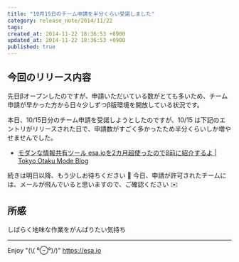 ```yaml
---
title: "10月15日のチーム申請を半分くらい受諾しました"
category: release_note/2014/11/22
tags: 
created_at: 2014-11-22 18:36:53 +0900
updated_at: 2014-11-22 18:36:53 +0900
published: true
---
```


## 今回のリリース内容

先日βオープンしたのですが、申請いただいている数がとても多いため、チーム申請が早かった方から日々少しずつβ版環境を開放している状況です。 

本日、10/15日分のチーム申請を受諾しようとしたのですが、10/15 は下記のエントリがリリースされた日で、申請数がすごく多かったため半分くらいしか増やせませんでした。

- [モダンな情報共有ツール esa.ioを2カ月超使ったのでβ前に紹介するよ | Tokyo Otaku Mode Blog](http://blog.otakumode.com/2014/10/15/esaio/)

続きは明日以降、もう少しお待ちください :bow:
今日、申請が許可されたチームには、メールが飛んでいると思いますので、ご確認ください :envelope: 

## 所感

しばらく地味な作業をがんばりたい気持ち

---
Enjoy "(\\( ⁰⊖⁰)/)"
https://esa.io
